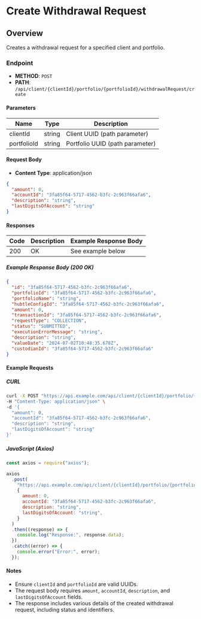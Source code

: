# Create Withdrawal Request

## Overview

Creates a withdrawal request for a specified client and portfolio.

### Endpoint

- **METHOD**: `POST`
- **PATH**: `/api/client/{clientId}/portfolio/{portfolioId}/withdrawalRequest/create`

#### Parameters

| Name        | Type   | Description                     |
| ----------- | ------ | ------------------------------- |
| clientId    | string | Client UUID (path parameter)    |
| portfolioId | string | Portfolio UUID (path parameter) |

#### Request Body

- **Content Type**: application/json

```json
{
  "amount": 0,
  "accountId": "3fa85f64-5717-4562-b3fc-2c963f66afa6",
  "description": "string",
  "lastDigitsOfAccount": "string"
}
```

#### Responses

| Code | Description | Example Response Body |
| ---- | ----------- | --------------------- |
| 200  | OK          | See example below     |

##### Example Response Body (200 OK)

```json
{
  "id": "3fa85f64-5717-4562-b3fc-2c963f66afa6",
  "portfolioId": "3fa85f64-5717-4562-b3fc-2c963f66afa6",
  "portfolioName": "string",
  "hubtleConfigId": "3fa85f64-5717-4562-b3fc-2c963f66afa6",
  "amount": 0,
  "transactionId": "3fa85f64-5717-4562-b3fc-2c963f66afa6",
  "requestType": "COLLECTION",
  "status": "SUBMITTED",
  "executionErrorMessage": "string",
  "description": "string",
  "valueDate": "2024-07-02T10:48:35.678Z",
  "custodianId": "3fa85f64-5717-4562-b3fc-2c963f66afa6"
}
```

#### Example Requests

##### CURL

```bash
curl -X POST "https://api.example.com/api/client/{clientId}/portfolio/{portfolioId}/withdrawalRequest/create" \
-H "Content-Type: application/json" \
-d '{
  "amount": 0,
  "accountId": "3fa85f64-5717-4562-b3fc-2c963f66afa6",
  "description": "string",
  "lastDigitsOfAccount": "string"
}'
```

##### JavaScript (Axios)

```javascript
const axios = require("axios");

axios
  .post(
    "https://api.example.com/api/client/{clientId}/portfolio/{portfolioId}/withdrawalRequest/create",
    {
      amount: 0,
      accountId: "3fa85f64-5717-4562-b3fc-2c963f66afa6",
      description: "string",
      lastDigitsOfAccount: "string",
    }
  )
  .then((response) => {
    console.log("Response:", response.data);
  })
  .catch((error) => {
    console.error("Error:", error);
  });
```

#### Notes

- Ensure `clientId` and `portfolioId` are valid UUIDs.
- The request body requires `amount`, `accountId`, `description`, and `lastDigitsOfAccount` fields.
- The response includes various details of the created withdrawal request, including status and identifiers.
